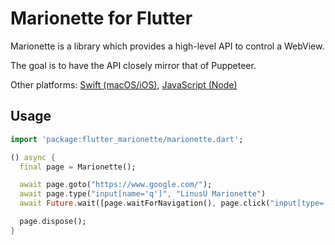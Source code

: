 # Marionette for Flutter

Marionette is a library which provides a high-level API to control a WebView.

The goal is to have the API closely mirror that of Puppeteer.

Other platforms: [Swift (macOS/iOS)](https://github.com/LinusU/Marionette), [JavaScript (Node)](https://github.com/LinusU/marionettejs)

## Usage

```dart
import 'package:flutter_marionette/marionette.dart';

() async {
  final page = Marionette();

  await page.goto("https://www.google.com/");
  await page.type("input[name='q']", "LinusU Marionette")
  await Future.wait([page.waitForNavigation(), page.click("input[type='submit']")]);

  page.dispose();
}
```
